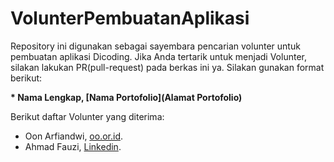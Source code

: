 # VolunterPembuatanAplikasi
Repository ini digunakan sebagai sayembara pencarian volunter untuk pembuatan aplikasi Dicoding.  Jika Anda tertarik untuk menjadi Volunter, silakan lakukan PR(pull-request) pada berkas ini ya. Silakan gunakan format berikut:

**\* Nama Lengkap, [Nama Portofolio](Alamat Portofolio)**

Berikut daftar Volunter yang diterima:
* Oon Arfiandwi, [oo.or.id](https://oo.or.id).
* Ahmad Fauzi, [Linkedin](https://www.linkedin.com/in/ahmadfauziariyanto).
